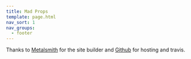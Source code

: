 ```yaml
---
title: Mad Props
template: page.html
nav_sort: 1
nav_groups:
  - footer
---
```


 Thanks to [Metalsmith](http://www.metalsmith.io/) for the site builder and [Github](http://www.github.com/) for hosting and travis.